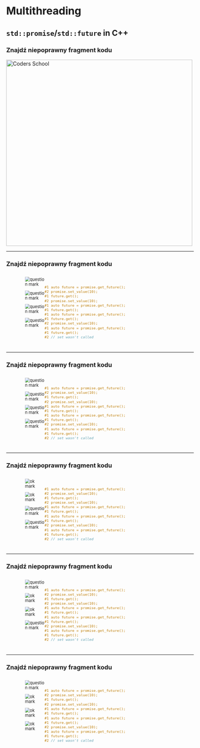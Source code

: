 <!-- .slide: data-background="#111111" -->

# Multithreading

## `std::promise`/`std::future` in C++

### Znajdź niepoprawny fragment kodu

<a href="https://coders.school">
    <img width="500" data-src="../coders_school_logo.png" alt="Coders School" class="plain">
</a>

___

### Znajdź niepoprawny fragment kodu

<div class="fragment fade-in" style="display: flex; transform: scale(0.8); margin-bottom: -50px;">

<div style="width: 13%;">

<img data-src="img/qmark.gif" alt="question mark" class="plain">

</div>

<div style="width: 87%;">

```c++

#1 auto future = promise.get_future();
#2 promise.set_value(10);
#1 future.get();

```

</div>

</div>

<div class="fragment fade-in" style="display: flex; transform: scale(0.8); margin-top: -50px; margin-bottom: -50px;">

<div style="width: 13%;">

<img data-src="img/qmark.gif" alt="question mark" class="plain">

</div>

<div style="width: 87%;">

```c++

#2 promise.set_value(10);
#1 auto future = promise.get_future();
#1 future.get();

```

</div>

</div>

<div class="fragment fade-in" style="display: flex; transform: scale(0.8); margin-top: -50px; margin-bottom: -50px;">

<div style="width: 13%;">

<img data-src="img/qmark.gif" alt="question mark" class="plain">

</div>

<div style="width: 87%;">

```c++

#1 auto future = promise.get_future();
#1 future.get();
#2 promise.set_value(10);

```

</div>

</div>

<div class="fragment fade-in" style="display: flex; transform: scale(0.8); margin-top: -50px;">

<div style="width: 13%;">

<img data-src="img/qmark.gif" alt="question mark" class="plain">

</div>

<div style="width: 87%;">

```c++

#1 auto future = promise.get_future();
#1 future.get();
#2 // set wasn't called

```

</div>

</div>

___

### Znajdź niepoprawny fragment kodu

<div style="display: flex; transform: scale(0.8); margin-bottom: -50px;">

<div style="width: 13%;">

<img data-src="img/ok-icon-9.png" alt="question mark" class="plain">

</div>

<div style="width: 87%;">

```c++

#1 auto future = promise.get_future();
#2 promise.set_value(10);
#1 future.get();

```

</div>

</div>

<div style="display: flex; transform: scale(0.8); margin-top: -50px; margin-bottom: -50px;">

<div style="width: 13%;">

<img data-src="img/qmark.gif" alt="question mark" class="plain">

</div>

<div style="width: 87%;">

```c++

#2 promise.set_value(10);
#1 auto future = promise.get_future();
#1 future.get();

```

</div>

</div>

<div style="display: flex; transform: scale(0.8); margin-top: -50px; margin-bottom: -50px;">

<div style="width: 13%;">

<img data-src="img/qmark.gif" alt="question mark" class="plain">

</div>

<div style="width: 87%;">

```c++

#1 auto future = promise.get_future();
#1 future.get();
#2 promise.set_value(10);

```

</div>

</div>

<div style="display: flex; transform: scale(0.8); margin-top: -50px;">

<div style="width: 13%;">

<img data-src="img/qmark.gif" alt="question mark" class="plain">

</div>

<div style="width: 87%;">

```c++

#1 auto future = promise.get_future();
#1 future.get();
#2 // set wasn't called

```

</div>

</div>

___

### Znajdź niepoprawny fragment kodu

<div style="display: flex; transform: scale(0.8); margin-bottom: -50px;">

<div style="width: 13%;">

<img data-src="img/ok-icon-9.png" alt="ok mark" class="plain">

</div>

<div style="width: 87%;">

```c++

#1 auto future = promise.get_future();
#2 promise.set_value(10);
#1 future.get();

```

</div>

</div>

<div style="display: flex; transform: scale(0.8); margin-top: -50px; margin-bottom: -50px;">

<div style="width: 13%;">

<img data-src="img/ok-icon-9.png" alt="ok mark" class="plain">

</div>

<div style="width: 87%;">

```c++

#2 promise.set_value(10);
#1 auto future = promise.get_future();
#1 future.get();

```

</div>

</div>

<div style="display: flex; transform: scale(0.8); margin-top: -50px; margin-bottom: -50px;">

<div style="width: 13%;">

<img data-src="img/qmark.gif" alt="question mark" class="plain">

</div>

<div style="width: 87%;">

```c++

#1 auto future = promise.get_future();
#1 future.get();
#2 promise.set_value(10);

```

</div>

</div>

<div style="display: flex; transform: scale(0.8); margin-top: -50px;">

<div style="width: 13%;">

<img data-src="img/qmark.gif" alt="question mark" class="plain">

</div>

<div style="width: 87%;">

```c++

#1 auto future = promise.get_future();
#1 future.get();
#2 // set wasn't called

```

</div>

</div>

___

### Znajdź niepoprawny fragment kodu

<div style="display: flex; transform: scale(0.8); margin-bottom: -50px;">

<div style="width: 13%;">

<img data-src="img/ok-icon-9.png" alt="question mark" class="plain">

</div>

<div style="width: 87%;">

```c++

#1 auto future = promise.get_future();
#2 promise.set_value(10);
#1 future.get();

```

</div>

</div>

<div style="display: flex; transform: scale(0.8); margin-top: -50px; margin-bottom: -50px;">

<div style="width: 13%;">

<img data-src="img/ok-icon-9.png" alt="ok mark" class="plain">

</div>

<div style="width: 87%;">

```c++

#2 promise.set_value(10);
#1 auto future = promise.get_future();
#1 future.get();

```

</div>

</div>

<div style="display: flex; transform: scale(0.8); margin-top: -50px; margin-bottom: -50px;">

<div style="width: 13%;">

<img data-src="img/ok-icon-9.png" alt="ok mark" class="plain">

</div>

<div style="width: 87%;">

```c++

#1 auto future = promise.get_future();
#1 future.get();
#2 promise.set_value(10);

```

</div>

</div>

<div style="display: flex; transform: scale(0.8); margin-top: -50px;">

<div style="width: 13%;">

<img data-src="img/qmark.gif" alt="question mark" class="plain">

</div>

<div style="width: 87%;">

```c++

#1 auto future = promise.get_future();
#1 future.get();
#2 // set wasn't called

```

</div>

</div>

___

### Znajdź niepoprawny fragment kodu

<div style="display: flex; transform: scale(0.8); margin-bottom: -50px;">

<div style="width: 13%;">

<img data-src="img/ok-icon-9.png" alt="question mark" class="plain">

</div>

<div style="width: 87%;">

```c++

#1 auto future = promise.get_future();
#2 promise.set_value(10);
#1 future.get();

```

</div>

</div>

<div style="display: flex; transform: scale(0.8); margin-top: -50px; margin-bottom: -50px;">

<div style="width: 13%;">

<img data-src="img/ok-icon-9.png" alt="ok mark" class="plain">

</div>

<div style="width: 87%;">

```c++

#2 promise.set_value(10);
#1 auto future = promise.get_future();
#1 future.get();

```

</div>

</div>

<div style="display: flex; transform: scale(0.8); margin-top: -50px; margin-bottom: -50px;">

<div style="width: 13%;">

<img data-src="img/ok-icon-9.png" alt="ok mark" class="plain">

</div>

<div style="width: 87%;">

```c++

#1 auto future = promise.get_future();
#1 future.get();
#2 promise.set_value(10);

```

</div>

</div>

<div style="display: flex; transform: scale(0.8); margin-top: -50px;">

<div style="width: 13%;">

<img data-src="img/ok-icon-9.png" alt="ok mark" class="plain">

</div>

<div style="width: 87%;">

```c++

#1 auto future = promise.get_future();
#1 future.get();
#2 // set wasn't called

```

</div>

</div>
